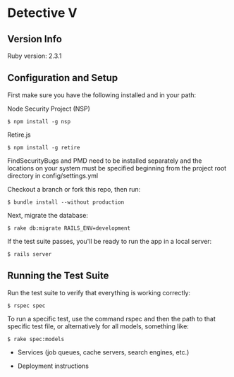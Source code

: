 Detective V
===========

Version Info
------------

Ruby version: 2.3.1

Configuration and Setup
-----------------------

First make sure you have the following installed and in your path:

Node Security Project (NSP)

	$ npm install -g nsp

Retire.js

	$ npm install -g retire

FindSecurityBugs and PMD need to be installed separately and the locations on your system must be specified beginning from the project root directory in config/settings.yml

Checkout a branch or fork this repo, then run:

	$ bundle install --without production

Next, migrate the database:

	$ rake db:migrate RAILS_ENV=development

If the test suite passes, you'll be ready to run the app in a local server:

	$ rails server

Running the Test Suite
----------------------

Run the test suite to verify that everything is working correctly:

	$ rspec spec

To run a specific test, use the command rspec and then the path to that specific test file, or alternatively for all models, something like:

	$ rake spec:models

* Services (job queues, cache servers, search engines, etc.)

* Deployment instructions